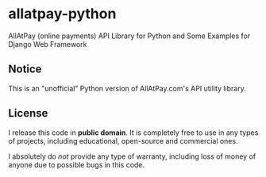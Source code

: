 allatpay-python
===============

AllAtPay (online payments) API Library for Python and Some Examples for Django Web Framework

## Notice

This is an "unofficial" Python version of AllAtPay.com's API utility library.

## License

I release this code in **public domain**.
It is completely free to use in any types of projects, including educational, open-source and commercial ones.

I absolutely do *not* provide any type of warranty, including loss of money of anyone due to possible bugs in this code.
